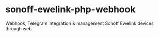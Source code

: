 # sonoff-ewelink-php-webhook
Webhook, Telegram integration &amp; management Sonoff Ewelink devices through web
